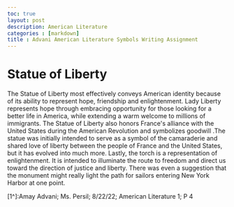 ```yaml
---
toc: true 
layout: post
description: American Literature
categories : [markdown]
title : Advani American Literature Symbols Writing Assignment
---
```


# Statue of Liberty

The Statue of Liberty most effectively conveys American identity because of its ability to represent hope, friendship and enlightenment. Lady Liberty represents hope through embracing opportunity for those looking for a better life in America, while extending a warm welcome to millions of immigrants. The Statue of Liberty also honors France's alliance with the United States during the American Revolution and symbolizes goodwill .The statue was initially intended to serve as a symbol of the camaraderie and shared love of liberty between the people of France and the United States, but it has evolved into much more. Lastly, the torch is a representation of enlightenment. It is intended to illuminate the route to freedom and direct us toward the direction of justice and liberty. There was even a suggestion that the monument might really light the path for sailors entering New York Harbor at one point.


[1^]:Amay Advani; Ms. Persil; 8/22/22; American Literature 1; P 4
